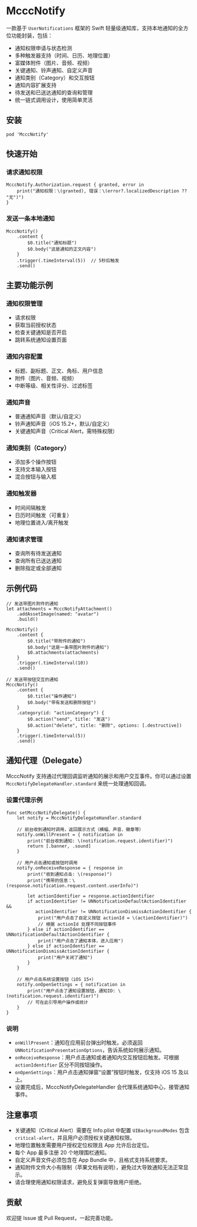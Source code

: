 # McccNotify

一款基于 `UserNotifications` 框架的 Swift 轻量级通知库，支持本地通知的全方位功能封装，包括：

- 通知权限申请与状态检测
- 多种触发器支持（时间、日历、地理位置）
- 富媒体附件（图片、音频、视频）
- 关键通知、铃声通知、自定义声音
- 通知类别（Category）和交互按钮
- 通知内容扩展支持
- 待发送和已送达通知的查询和管理
- 统一链式调用设计，使用简单灵活



## 安装

`pod 'McccNotify'`



## 快速开始

### 请求通知权限

```
McccNotify.Authorization.request { granted, error in
    print("通知权限：\(granted), 错误：\(error?.localizedDescription ?? "无")")
}
```

### 发送一条本地通知

```
McccNotify()
    .content {
        $0.title("通知标题")
        $0.body("这是通知的正文内容")
    }
    .trigger(.timeInterval(5))  // 5秒后触发
    .send()
```



## 主要功能示例

### 通知权限管理

- 请求权限
- 获取当前授权状态
- 检查关键通知是否开启
- 跳转系统通知设置页面

### 通知内容配置

- 标题、副标题、正文、角标、用户信息
- 附件（图片、音频、视频）
- 中断等级、相关性评分、过滤标签

### 通知声音

- 普通通知声音（默认/自定义）
- 铃声通知声音（iOS 15.2+，默认/自定义）
- 关键通知声音（Critical Alert，需特殊权限）

### 通知类别（Category）

- 添加多个操作按钮
- 支持文本输入按钮
- 混合按钮与输入框

### 通知触发器

- 时间间隔触发
- 日历时间触发（可重复）
- 地理位置进入/离开触发

### 通知请求管理

- 查询所有待发送通知
- 查询所有已送达通知
- 删除指定或全部通知

## 示例代码

```
// 发送带图片附件的通知
let attachments = McccNotifyAttachment()
    .addAssetImage(named: "avatar")
    .build()

McccNotify()
    .content {
        $0.title("带附件的通知")
        $0.body("这是一条带图片附件的通知")
        $0.attachments(attachments)
    }
    .trigger(.timeInterval(10))
    .send()

// 发送带按钮交互的通知
McccNotify()
    .content {
        $0.title("操作通知")
        $0.body("带有发送和删除按钮")
    }
    .category(id: "actionCategory") {
        $0.action("send", title: "发送")
        $0.action("delete", title: "删除", options: [.destructive])
    }
    .trigger(.timeInterval(5))
    .send()
```

## 通知代理（Delegate）

McccNotify 支持通过代理回调监听通知的展示和用户交互事件。你可以通过设置 `McccNotifyDelegateHandler.standard` 来统一处理通知回调。

### 设置代理示例

```
func setMcccNotifyDelegate() {
    let notify = McccNotifyDelegateHandler.standard
    
    // 前台收到通知时调用，返回展示方式（横幅、声音、徽章等）
    notify.onWillPresent = { notification in
        print("前台收到通知: \(notification.request.identifier)")
        return [.banner, .sound]
    }
    
    // 用户点击通知或按钮时调用
    notify.onReceiveResponse = { response in
        print("收到通知点击: \(response)")
        print("携带的信息：\(response.notification.request.content.userInfo)")
        
        let actionIdentifier = response.actionIdentifier
        if actionIdentifier != UNNotificationDefaultActionIdentifier &&
           actionIdentifier != UNNotificationDismissActionIdentifier {
            print("用户点击了自定义按钮 actionId = \(actionIdentifier)")
            // 根据 actionId 处理不同按钮事件
        } else if actionIdentifier == UNNotificationDefaultActionIdentifier {
            print("用户点击了通知本体，进入应用")
        } else if actionIdentifier == UNNotificationDismissActionIdentifier {
            print("用户关闭了通知")
        }
    }
    
    // 用户点击系统设置按钮（iOS 15+）
    notify.onOpenSettings = { notification in
        print("用户点击了通知设置按钮，通知ID: \(notification.request.identifier)")
        // 可在此引导用户操作或统计
    }
}
```

### 说明

- `onWillPresent`：通知在应用前台弹出时触发。必须返回 `UNNotificationPresentationOptions`，告诉系统如何展示通知。
- `onReceiveResponse`：用户点击通知或者通知内交互按钮后触发。可根据 `actionIdentifier` 区分不同按钮操作。
- `onOpenSettings`：用户点击通知弹窗“设置”按钮时触发，仅支持 iOS 15 及以上。
- 设置完成后，McccNotifyDelegateHandler 会代理系统通知中心，接管通知事件。



## 注意事项

- 关键通知（Critical Alert）需要在 Info.plist 中配置 `UIBackgroundModes` 包含 `critical-alert`，并且用户必须授权关键通知权限。
- 地理位置触发需要用户授权定位权限且 App 允许后台定位。
- 每个 App 最多注册 20 个地理围栏通知。
- 自定义声音文件必须包含在 App Bundle 中，且格式支持系统要求。
- 通知附件文件大小有限制（苹果文档有说明），避免过大导致通知无法正常显示。
- 请合理使用通知权限请求，避免反复弹窗导致用户拒绝。



## 贡献

欢迎提 Issue 或 Pull Request，一起完善功能。
